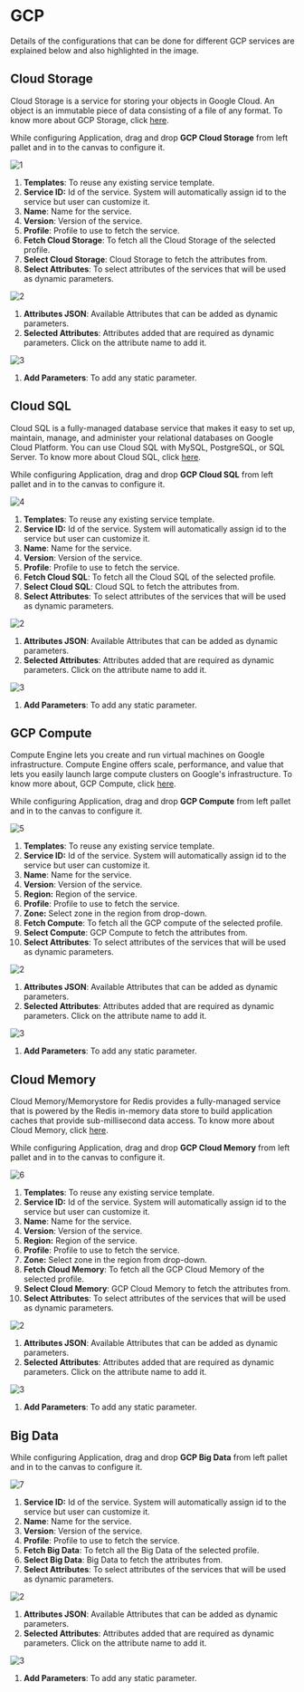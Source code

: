 # GCP

Details of the configurations that can be done for different GCP services are explained below and also highlighted in the image.

## Cloud Storage

Cloud Storage is a service for storing your objects in Google Cloud. An object is an immutable piece of data consisting of a file of any format. To know more about GCP Storage, click [here](https://cloud.google.com/storage). 

While configuring Application, drag and drop **GCP Cloud Storage** from left pallet and in to the canvas to configure it.

![1](imgs/1.jpg)

1. **Templates**: To reuse any existing service template.
2. **Service ID:** Id of the service. System will automatically assign id to the service but user can customize it.
3. **Name**: Name for the service.
4. **Version**: Version of the service.
5. **Profile**: Profile to use to fetch the service. 
6. **Fetch Cloud Storage**: To fetch all the Cloud Storage of the selected profile. 
7. **Select Cloud Storage**: Cloud Storage to fetch the attributes from.
8. **Select Attributes**: To select attributes of the services that will be used as dynamic parameters.

![2](/imgs/2.jpg)

1. **Attributes JSON**: Available Attributes that can be added as dynamic parameters. 
2. **Selected Attributes**: Attributes added that are required as dynamic parameters. Click on the attribute name to add it.

![3](imgs/3.jpg)

1. **Add Parameters**: To add any static parameter. 

## Cloud SQL

Cloud SQL is a fully-managed database service that makes it easy to set up, maintain, manage, and administer your relational databases on Google Cloud Platform. You can use Cloud SQL with MySQL, PostgreSQL, or SQL Server. To know more about Cloud SQL, click [here](https://cloud.google.com/sql). 

While configuring Application, drag and drop **GCP Cloud SQL** from left pallet and in to the canvas to configure it.

![4](imgs/4.jpg)

1. **Templates**: To reuse any existing service template.
2. **Service ID:** Id of the service. System will automatically assign id to the service but user can customize it.
3. **Name**: Name for the service.
4. **Version**: Version of the service.
5. **Profile**: Profile to use to fetch the service. 
6. **Fetch Cloud SQL**: To fetch all the Cloud SQL of the selected profile. 
7. **Select Cloud SQL**: Cloud SQL to fetch the attributes from.
8. **Select Attributes**: To select attributes of the services that will be used as dynamic parameters.

![2](imgs/2.jpg)

1. **Attributes JSON**: Available Attributes that can be added as dynamic parameters. 
2. **Selected Attributes**: Attributes added that are required as dynamic parameters. Click on the attribute name to add it.

![3](imgs/3.jpg)

1. **Add Parameters**: To add any static parameter. 

## GCP Compute

Compute Engine lets you create and run virtual machines on Google infrastructure. Compute Engine offers scale, performance, and value that lets you easily launch large compute clusters on Google's infrastructure. To know more about, GCP Compute, click [here](https://cloud.google.com/compute).

While configuring Application, drag and drop **GCP Compute** from left pallet and in to the canvas to configure it.

![5](imgs/5.jpg)

1. **Templates**: To reuse any existing service template.
2. **Service ID:** Id of the service. System will automatically assign id to the service but user can customize it.
3. **Name**: Name for the service.
4. **Version**: Version of the service.
5. **Region:** Region of the service.
6. **Profile**: Profile to use to fetch the service. 
7. **Zone:** Select zone in the region from drop-down.
8. **Fetch Compute**: To fetch all the GCP compute of the selected profile. 
9. **Select Compute**: GCP Compute to fetch the attributes from.
10. **Select Attributes**: To select attributes of the services that will be used as dynamic parameters.

![2](imgs/2.jpg)

1. **Attributes JSON**: Available Attributes that can be added as dynamic parameters. 
2. **Selected Attributes**: Attributes added that are required as dynamic parameters. Click on the attribute name to add it.

![3](imgs/3.jpg)

1. **Add Parameters**: To add any static parameter. 

## Cloud Memory

Cloud Memory/Memorystore for Redis provides a fully-managed service that is powered by the Redis in-memory data store to build application caches that provide sub-millisecond data access. To know more about Cloud Memory, click [here](https://cloud.google.com/memorystore).

While configuring Application, drag and drop **GCP Cloud Memory** from left pallet and in to the canvas to configure it.

![6](imgs/6.jpg)

1. **Templates**: To reuse any existing service template.
2. **Service ID:** Id of the service. System will automatically assign id to the service but user can customize it.
3. **Name**: Name for the service.
4. **Version**: Version of the service.
5. **Region:** Region of the service.
6. **Profile**: Profile to use to fetch the service. 
7. **Zone:** Select zone in the region from drop-down.
8. **Fetch Cloud Memory**: To fetch all the GCP Cloud Memory of the selected profile. 
9. **Select Cloud Memory**: GCP Cloud Memory to fetch the attributes from.
10. **Select Attributes**: To select attributes of the services that will be used as dynamic parameters.

![2](imgs/2.jpg)

1. **Attributes JSON**: Available Attributes that can be added as dynamic parameters. 
2. **Selected Attributes**: Attributes added that are required as dynamic parameters. Click on the attribute name to add it.

![3](imgs/3.jpg)

1. **Add Parameters**: To add any static parameter. 

## Big Data

While configuring Application, drag and drop **GCP Big Data** from left pallet and in to the canvas to configure it.

![7](imgs/7.jpg)

1. **Service ID:** Id of the service. System will automatically assign id to the service but user can customize it.
2. **Name**: Name for the service.
3. **Version**: Version of the service.
4. **Profile**: Profile to use to fetch the service. 
5. **Fetch Big Data**: To fetch all the Big Data of the selected profile. 
6. **Select Big Data**: Big Data to fetch the attributes from.
7. **Select Attributes**: To select attributes of the services that will be used as dynamic parameters.

![2](imgs/2.jpg)

1. **Attributes JSON**: Available Attributes that can be added as dynamic parameters. 
2. **Selected Attributes**: Attributes added that are required as dynamic parameters. Click on the attribute name to add it.

![3](imgs/3.jpg)

1. **Add Parameters**: To add any static parameter. 